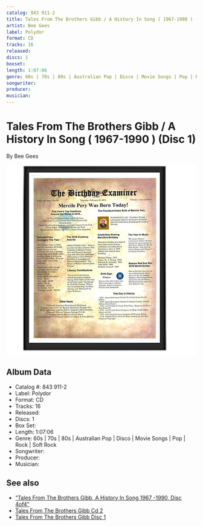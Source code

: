 ```yaml
---
catalog: 843 911-2
title: Tales From The Brothers Gibb / A History In Song ( 1967-1990 ) (Disc 1)
artist: Bee Gees
label: Polydor
format: CD
tracks: 16
released: 
discs: 1
boxset: 
length: 1:07:06
genre: 60s | 70s | 80s | Australian Pop | Disco | Movie Songs | Pop | Rock | Soft Rock
songwriter: 
producer: 
musician: 
---
```


# Tales From The Brothers Gibb / A History In Song ( 1967-1990 ) (Disc 1)

By Bee Gees

![](../../assets/cdcovers/The_Bee_Gees-Tales_From_The_Brothers_Gibb_-_A_History_In_Song__1967-1990_.png)

## Album Data

- Catalog #: 843 911-2
- Label: Polydor
- Format: CD
- Tracks: 16
- Released: 
- Discs: 1
- Box Set: 
- Length: 1:07:06
- Genre: 60s | 70s | 80s | Australian Pop | Disco | Movie Songs | Pop | Rock | Soft Rock
- Songwriter: 
- Producer: 
- Musician: 


## See also

- ["Tales From The Brothers Gibb, A History In Song 1967 -1990, Disc 4of4"](Tales_From_The_Brothers_Gibb__A_History_In_Song_1967_-1990__Disc_4of4.md)
- [Tales From The Brothers Gibb Cd 2](Tales_From_The_Brothers_Gibb_Cd_2.md)
- [Tales From The Brothers Gibb Disc 1](Tales_From_The_Brothers_Gibb_Disc_1.md)
